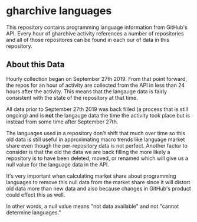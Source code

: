 # gharchive languages

This repository contains programming language information
from GitHub's API. Every hour of gharchive activity references
a number of repositories and all of those repositores can be 
found in each our of data in this repository.

## About this Data

Hourly collection began on September 27th 2019. From that point
forward, the repos for an hour of activity are collected from the
API in less than 24 hours after the activity. This means that
the langauge data is fairly consistent with the state of the
repository at that time.

All data prior to September 27th 2019 was back filled (a process
that is still ongoing) and is **not** the langauge data the time
the activity took place but is instead from some time after
September 27th.

The languages used in a repository don't shift that much over time
so this old data is still useful in approximating macro trends like
language market share even though the per-repository data is not perfect.
Another factor to consider is that the old the data we are back filling
the more likely a repository is to have been deleted, moved, or renamed
which will give us a null value for the language data in the API.

It's very important when calculating market share about programming
languages to remove this null data from the market share since it
will distort old data more than new data and also because changes in
GitHub's product could effect this as well.

In other words, a null value means "not data available" and not
"cannot determine languages."
